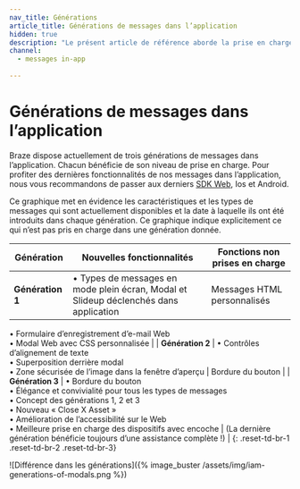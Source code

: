 ```yaml
---
nav_title: Générations
article_title: Générations de messages dans l’application
hidden: true
description: "Le présent article de référence aborde la prise en charge de générations de messages In-App."
channel:
  - messages in-app
  
---
```


# Générations de messages dans l’application

Braze dispose actuellement de trois générations de messages dans l’application. Chacun bénéficie de son niveau de prise en charge. Pour profiter des dernières fonctionnalités de nos messages dans l’application, nous vous recommandons de passer aux derniers [SDK Web]({{site.baseurl}}/developer_guide/platform_integration_guides/web/initial_sdk_setup/#upgrading-the-sdk), Ios et Android.

Ce graphique met en évidence les caractéristiques et les types de messages qui sont actuellement disponibles et la date à laquelle ils ont été introduits dans chaque génération. Ce graphique indique explicitement ce qui n’est pas pris en charge dans une génération donnée.

| Génération | Nouvelles fonctionnalités | Fonctions non prises en charge |
|---|---|---|
| **Génération 1** | • Types de messages en mode plein écran, Modal et Slideup déclenchés dans application | Messages HTML personnalisés <br>
 • Formulaire d’enregistrement d’e-mail Web <br>
 • Modal Web avec CSS personnalisée |
| **Génération 2** | • Contrôles d’alignement de texte <br>
 • Superposition derrière modal <br>
 • Zone sécurisée de l’image dans la fenêtre d’aperçu | Bordure du bouton |
| **Génération 3** | • Bordure du bouton <br>
 • Élégance et convivialité pour tous les types de messages <br>
 • Concept des générations 1, 2 et 3 <br>
 • Nouveau « Close X Asset » <br>
 • Amélioration de l’accessibilité sur le Web <br>
 • Meilleure prise en charge des dispositifs avec encoche | (La dernière génération bénéficie toujours d’une assistance complète !) |
{: .reset-td-br-1 .reset-td-br-2 .reset-td-br-3}

![Différence dans les générations]({% image_buster /assets/img/iam-generations-of-modals.png %})

